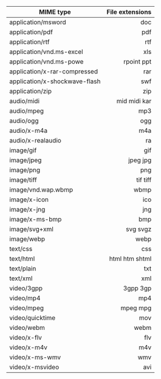 | MIME type                     | File extensions |
| ----------------------------- | --------------: |
| application/msword            |             doc |
| application/pdf               |             pdf |
| application/rtf               |             rtf |
| application/vnd.ms-excel      |             xls |
| application/vnd.ms-powe       |      rpoint ppt |
| application/x-rar-compressed  |             rar |
| application/x-shockwave-flash |             swf |
| application/zip               |             zip |
| audio/midi                    |    mid midi kar |
| audio/mpeg                    |             mp3 |
| audio/ogg                     |             ogg |
| audio/x-m4a                   |             m4a |
| audio/x-realaudio             |              ra |
| image/gif                     |             gif |
| image/jpeg                    |        jpeg jpg |
| image/png                     |             png |
| image/tiff                    |        tif tiff |
| image/vnd.wap.wbmp            |            wbmp |
| image/x-icon                  |             ico |
| image/x-jng                   |             jng |
| image/x-ms-bmp                |             bmp |
| image/svg+xml                 |        svg svgz |
| image/webp                    |            webp |
| text/css                      |             css |
| text/html                     |  html htm shtml |
| text/plain                    |             txt |
| text/xml                      |             xml |
| video/3gpp                    |        3gpp 3gp |
| video/mp4                     |             mp4 |
| video/mpeg                    |        mpeg mpg |
| video/quicktime               |             mov |
| video/webm                    |            webm |
| video/x-flv                   |             flv |
| video/x-m4v                   |             m4v |
| video/x-ms-wmv                |             wmv |
| video/x-msvideo               |             avi |
